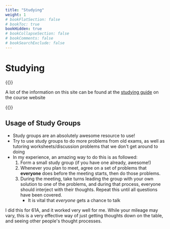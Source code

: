 ```yaml
---
title: "Studying"
weight: 1
# bookFlatSection: false
# bookToc: true
bookHidden: true
# bookCollapseSection: false
# bookComments: false
# bookSearchExclude: false
---
```


# Studying

{{<hint info>}}

A lot of the information on this site can be found at the [studying guide](https://cs61a.org/articles/studying/) on the course website

{{</hint>}}

## Usage of Study Groups

- Study groups are an absolutely awesome resource to use! 
- Try to use study groups to do more problems from old exams, as well as tutoring worksheets/discussion problems that we don't get around to doing
- In my experience, an amazing way to do this is as followed:
  1. Form a small study group (if you have one already, awesome!)
  2. Whenever you plan to meet, agree on a set of problems that **everyone** does before the meeting starts, then do those problems.
  3. During the meeting, take turns leading the group with your own solution to one of the problems, and during that process, everyone should interject with their thoughts. Repeat this until all questions have been covered.
     - It is vital that *everyone* gets a chance to talk 

I did this for 61A, and it worked very well for me. While your mileage may vary, this is a very effective way of just getting thoughts down on the table, and seeing other people's thought processes.